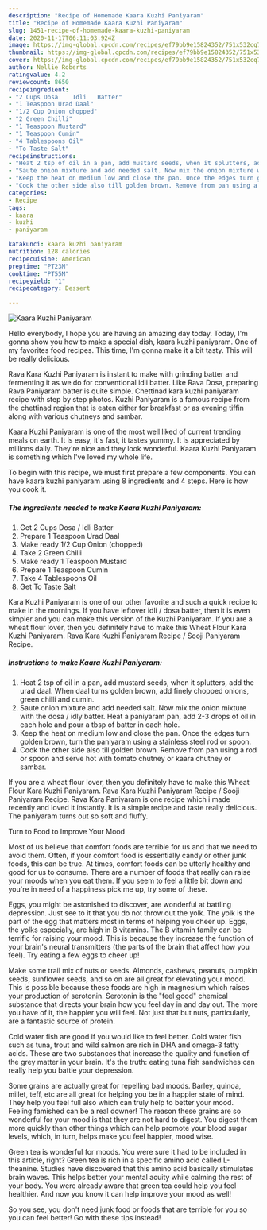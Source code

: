 ```yaml
---
description: "Recipe of Homemade Kaara Kuzhi Paniyaram"
title: "Recipe of Homemade Kaara Kuzhi Paniyaram"
slug: 1451-recipe-of-homemade-kaara-kuzhi-paniyaram
date: 2020-11-17T06:11:03.924Z
image: https://img-global.cpcdn.com/recipes/ef79bb9e15824352/751x532cq70/kaara-kuzhi-paniyaram-recipe-main-photo.jpg
thumbnail: https://img-global.cpcdn.com/recipes/ef79bb9e15824352/751x532cq70/kaara-kuzhi-paniyaram-recipe-main-photo.jpg
cover: https://img-global.cpcdn.com/recipes/ef79bb9e15824352/751x532cq70/kaara-kuzhi-paniyaram-recipe-main-photo.jpg
author: Nellie Roberts
ratingvalue: 4.2
reviewcount: 8650
recipeingredient:
- "2 Cups Dosa    Idli   Batter"
- "1 Teaspoon Urad Daal"
- "1/2 Cup Onion chopped"
- "2 Green Chilli"
- "1 Teaspoon Mustard"
- "1 Teaspoon Cumin"
- "4 Tablespoons Oil"
- "To Taste Salt"
recipeinstructions:
- "Heat 2 tsp of oil in a pan, add mustard seeds, when it splutters, add the urad daal. When daal turns golden brown, add finely chopped onions, green chilli and cumin."
- "Saute onion mixture and add needed salt. Now mix the onion mixture with the dosa / idly batter. Heat a paniyaram pan, add 2-3 drops of oil in each hole and pour a tbsp of batter in each hole."
- "Keep the heat on medium low and close the pan. Once the edges turn golden brown, turn the paniyaram using a stainless steel rod or spoon."
- "Cook the other side also till golden brown. Remove from pan using a rod or spoon and serve hot with tomato chutney or kaara chutney or sambar."
categories:
- Recipe
tags:
- kaara
- kuzhi
- paniyaram

katakunci: kaara kuzhi paniyaram 
nutrition: 128 calories
recipecuisine: American
preptime: "PT23M"
cooktime: "PT55M"
recipeyield: "1"
recipecategory: Dessert

---
```



![Kaara Kuzhi Paniyaram](https://img-global.cpcdn.com/recipes/ef79bb9e15824352/751x532cq70/kaara-kuzhi-paniyaram-recipe-main-photo.jpg)

Hello everybody, I hope you are having an amazing day today. Today, I'm gonna show you how to make a special dish, kaara kuzhi paniyaram. One of my favorites food recipes. This time, I'm gonna make it a bit tasty. This will be really delicious.

Rava Kara Kuzhi Paniyaram is instant to make with grinding batter and fermenting it as we do for conventional idli batter. Like Rava Dosa, preparing Rava Paniyaram batter is quite simple. Chettinad kara kuzhi paniyaram recipe with step by step photos. Kuzhi Paniyaram is a famous recipe from the chettinad region that is eaten either for breakfast or as evening tiffin along with various chutneys and sambar.

Kaara Kuzhi Paniyaram is one of the most well liked of current trending meals on earth. It is easy, it's fast, it tastes yummy. It is appreciated by millions daily. They're nice and they look wonderful. Kaara Kuzhi Paniyaram is something which I've loved my whole life.


To begin with this recipe, we must first prepare a few components. You can have kaara kuzhi paniyaram using 8 ingredients and 4 steps. Here is how you cook it.

<!--inarticleads1-->

##### The ingredients needed to make Kaara Kuzhi Paniyaram:

1. Get 2 Cups Dosa  /  Idli   Batter
1. Prepare 1 Teaspoon Urad Daal
1. Make ready 1/2 Cup Onion (chopped)
1. Take 2 Green Chilli
1. Make ready 1 Teaspoon Mustard
1. Prepare 1 Teaspoon Cumin
1. Take 4 Tablespoons Oil
1. Get To Taste Salt


Kara Kuzhi Paniyaram is one of our other favorite and such a quick recipe to make in the mornings. If you have leftover idli / dosa batter, then it is even simpler and you can make this version of the Kuzhi Paniyaram. If you are a wheat flour lover, then you definitely have to make this Wheat Flour Kara Kuzhi Paniyaram. Rava Kara Kuzhi Paniyaram Recipe / Sooji Paniyaram Recipe. 

<!--inarticleads2-->

##### Instructions to make Kaara Kuzhi Paniyaram:

1. Heat 2 tsp of oil in a pan, add mustard seeds, when it splutters, add the urad daal. When daal turns golden brown, add finely chopped onions, green chilli and cumin.
1. Saute onion mixture and add needed salt. Now mix the onion mixture with the dosa / idly batter. Heat a paniyaram pan, add 2-3 drops of oil in each hole and pour a tbsp of batter in each hole.
1. Keep the heat on medium low and close the pan. Once the edges turn golden brown, turn the paniyaram using a stainless steel rod or spoon.
1. Cook the other side also till golden brown. Remove from pan using a rod or spoon and serve hot with tomato chutney or kaara chutney or sambar.


If you are a wheat flour lover, then you definitely have to make this Wheat Flour Kara Kuzhi Paniyaram. Rava Kara Kuzhi Paniyaram Recipe / Sooji Paniyaram Recipe. Rava Kara Paniyaram is one recipe which i made recently and loved it instantly. It is a simple recipe and taste really delicious. The paniyaram turns out so soft and fluffy. 

Turn to Food to Improve Your Mood


Most of us believe that comfort foods are terrible for us and that we need to avoid them. Often, if your comfort food is essentially candy or other junk foods, this can be true. At times, comfort foods can be utterly healthy and good for us to consume. There are a number of foods that really can raise your moods when you eat them. If you seem to feel a little bit down and you're in need of a happiness pick me up, try some of these.

Eggs, you might be astonished to discover, are wonderful at battling depression. Just see to it that you do not throw out the yolk. The yolk is the part of the egg that matters most in terms of helping you cheer up. Eggs, the yolks especially, are high in B vitamins. The B vitamin family can be terrific for raising your mood. This is because they increase the function of your brain's neural transmitters (the parts of the brain that affect how you feel). Try eating a few eggs to cheer up!

Make some trail mix of nuts or seeds. Almonds, cashews, peanuts, pumpkin seeds, sunflower seeds, and so on are all great for elevating your mood. This is possible because these foods are high in magnesium which raises your production of serotonin. Serotonin is the "feel good" chemical substance that directs your brain how you feel day in and day out. The more you have of it, the happier you will feel. Not just that but nuts, particularly, are a fantastic source of protein.

Cold water fish are good if you would like to feel better. Cold water fish such as tuna, trout and wild salmon are rich in DHA and omega-3 fatty acids. These are two substances that increase the quality and function of the grey matter in your brain. It's the truth: eating tuna fish sandwiches can really help you battle your depression. 

Some grains are actually great for repelling bad moods. Barley, quinoa, millet, teff, etc are all great for helping you be in a happier state of mind. They help you feel full also which can truly help to better your mood. Feeling famished can be a real downer! The reason these grains are so wonderful for your mood is that they are not hard to digest. You digest them more quickly than other things which can help promote your blood sugar levels, which, in turn, helps make you feel happier, mood wise.

Green tea is wonderful for moods. You were sure it had to be included in this article, right? Green tea is rich in a specific amino acid called L-theanine. Studies have discovered that this amino acid basically stimulates brain waves. This helps better your mental acuity while calming the rest of your body. You were already aware that green tea could help you feel healthier. And now you know it can help improve your mood as well!

So you see, you don't need junk food or foods that are terrible for you so you can feel better! Go  with  these tips  instead!

